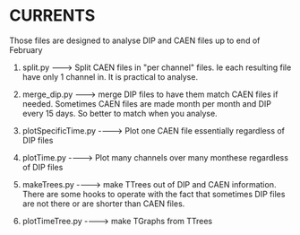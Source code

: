 # CURRENTS
Those files are designed to analyse DIP and CAEN files up to end of February

1) split.py ---> Split CAEN files in "per channel" files. Ie each resulting file have only 1 channel in. It is practical to analyse.

2) merge_dip.py ---> merge DIP files to have them match CAEN files if needed. 
                    Sometimes CAEN files are made month per month and DIP every 15 days. So better to match when you analyse.

3) plotSpecificTime.py ----> Plot one CAEN file essentially regardless of DIP files

4) plotTime.py ----> Plot many channels over many monthese regardless of DIP files

5) makeTrees.py  ----> make TTrees out of DIP and CAEN information. There are some hooks to operate with the fact 
                       that sometimes DIP files are not there or are shorter than CAEN files.
                       
6) plotTimeTree.py ----> make TGraphs from TTrees

